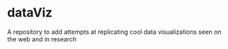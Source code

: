 # dataViz

A repository to add attempts at replicating cool data visualizations seen on the web and in research
